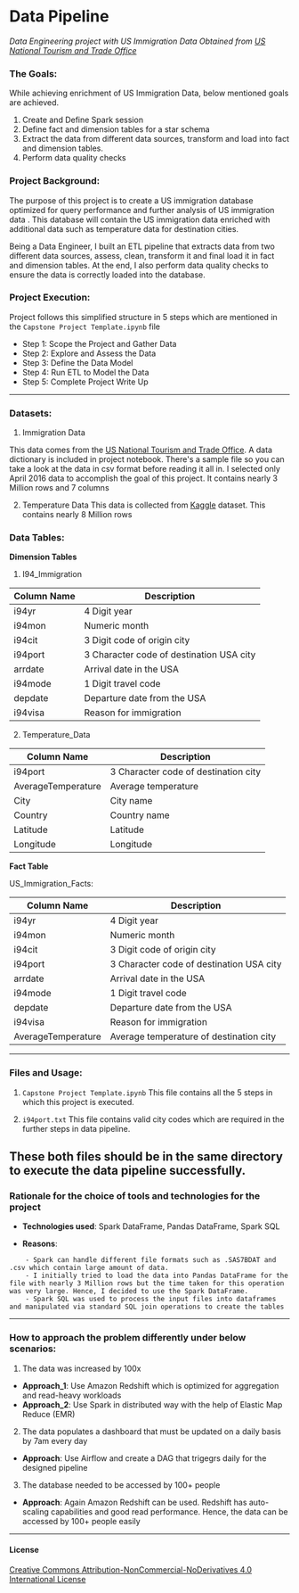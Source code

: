 # Data Pipeline

_Data Engineering project with US Immigration Data Obtained from [US National Tourism and Trade Office](https://travel.trade.gov/research/reports/i94/historical/2016.html)_

### The Goals:

While achieving enrichment of US Immigration Data, below mentioned goals are achieved.
1. Create and Define Spark session
2. Define fact and dimension tables for a star schema
3. Extract the data from different data sources, transform and load into fact and dimension tables.
4. Perform data quality checks

### Project Background:

The purpose of this project is to create a US immigration database optimized for query performance and further analysis of US immigration data . 
This database will contain the US immigration data enriched with additional data such as temperature data for destination cities.


Being a Data Engineer, I built an ETL pipeline that extracts data from two different data sources, assess, clean, transform it and final load it in fact and dimension tables. 
At the end, I also perform data quality checks to ensure the data is correctly loaded into the database.

### Project Execution:

Project follows this simplified structure in 5 steps which are mentioned in the <code>Capstone Project Template.ipynb</code> file

- Step 1: Scope the Project and Gather Data
- Step 2: Explore and Assess the Data
- Step 3: Define the Data Model
- Step 4: Run ETL to Model the Data
- Step 5: Complete Project Write Up

------------------------------------------------------

### Datasets:

1. Immigration Data

This data comes from the [US National Tourism and Trade Office](https://travel.trade.gov/research/reports/i94/historical/2016.html). A data dictionary is included in project notebook. 
There's a sample file so you can take a look at the data in csv format before reading it all in. 
I selected only April 2016 data to accomplish the goal of this project. It contains nearly 3 Million rows and 7 columns

2. Temperature Data
This data is collected from [Kaggle](https://www.kaggle.com/berkeleyearth/climate-change-earth-surface-temperature-data) dataset. This contains nearly 8 Million rows

### Data Tables:

**Dimension Tables**

1. I94_Immigration

|Column Name| Description |
|-----------|------------ |
|i94yr| 4 Digit year |
|i94mon| Numeric month |
|i94cit|  3 Digit code of origin city |
|i94port| 3 Character code of destination USA city |
|arrdate| Arrival date in the USA |
|i94mode| 1 Digit travel code |
|depdate| Departure date from the USA |
|i94visa| Reason for immigration |

2. Temperature_Data

|Column Name| Description |
|-----------|------------ |
|i94port| 3 Character code of destination city  |
|AverageTemperature| Average temperature |
|City|  City name |
|Country| Country name |
|Latitude| Latitude |
|Longitude| Longitude |

**Fact Table** 

US_Immigration_Facts:

|Column Name| Description |
|-----------|------------ |
|i94yr| 4 Digit year |
|i94mon| Numeric month |
|i94cit|  3 Digit code of origin city |
|i94port| 3 Character code of destination USA city |
|arrdate| Arrival date in the USA |
|i94mode| 1 Digit travel code |
|depdate| Departure date from the USA |
|i94visa| Reason for immigration |
|AverageTemperature| Average temperature of destination city |

--------------------------------------------------

### Files and Usage:

1. <code>Capstone Project Template.ipynb</code> 
This file contains all the 5 steps in which this project is executed.

2. <code>i94port.txt</code> 
This file contains valid city codes which are required in the further steps in data pipeline. 

These both files should be in the same directory to execute the data pipeline successfully.
-----------------------------------------------------

### Rationale for the choice of tools and technologies for the project

- **Technologies used**: Spark DataFrame, Pandas DataFrame, Spark SQL

- **Reasons**:
>> 
        - Spark can handle different file formats such as .SAS7BDAT and .csv which contain large amount of data. 
        - I initially tried to load the data into Pandas DataFrame for the file with nearly 3 Million rows but the time taken for this operation was very large. Hence, I decided to use the Spark DataFrame. 
        - Spark SQL was used to process the input files into dataframes and manipulated via standard SQL join operations to create the tables

-----------------------------------------------------
### How to approach the problem differently under below scenarios:

1. The data was increased by 100x
 - **Approach_1**: Use Amazon Redshift which is optimized for aggregation and read-heavy workloads
 - **Approach_2**: Use Spark in distributed way with the help of Elastic Map Reduce (EMR)
 
2. The data populates a dashboard that must be updated on a daily basis by 7am every day
 - **Approach**: Use Airflow and create a DAG that trigegrs daily for the designed pipeline
 
3. The database needed to be accessed by 100+ people
 - **Approach**: Again Amazon Redshift can be used. Redshift has auto-scaling capabilities and good read performance. Hence, the data can be accessed by 100+ people easily



------------------------------------------------------

#### License

[Creative Commons Attribution-NonCommercial-NoDerivatives 4.0 International License](https://creativecommons.org/licenses/by-nc-nd/4.0/)
